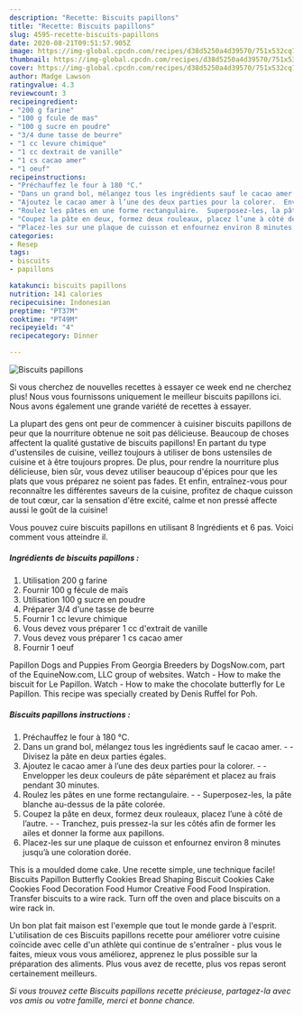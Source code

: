 ```yaml
---
description: "Recette: Biscuits papillons"
title: "Recette: Biscuits papillons"
slug: 4595-recette-biscuits-papillons
date: 2020-08-21T09:51:57.905Z
image: https://img-global.cpcdn.com/recipes/d38d5250a4d39570/751x532cq70/biscuits-papillons-photo-principale-de-la-recette.jpg
thumbnail: https://img-global.cpcdn.com/recipes/d38d5250a4d39570/751x532cq70/biscuits-papillons-photo-principale-de-la-recette.jpg
cover: https://img-global.cpcdn.com/recipes/d38d5250a4d39570/751x532cq70/biscuits-papillons-photo-principale-de-la-recette.jpg
author: Madge Lawson
ratingvalue: 4.3
reviewcount: 3
recipeingredient:
- "200 g farine"
- "100 g fcule de mas"
- "100 g sucre en poudre"
- "3/4 dune tasse de beurre"
- "1 cc levure chimique"
- "1 cc dextrait de vanille"
- "1 cs cacao amer"
- "1 oeuf"
recipeinstructions:
- "Préchauffez le four à 180 °C."
- "Dans un grand bol, mélangez tous les ingrédients sauf le cacao amer.  Divisez la pâte en deux parties égales."
- "Ajoutez le cacao amer à l’une des deux parties pour la colorer.  Envelopper les deux couleurs de pâte séparément et placez au frais pendant 30 minutes."
- "Roulez les pâtes en une forme rectangulaire.  Superposez-les, la pâte blanche au-dessus de la pâte colorée."
- "Coupez la pâte en deux, formez deux rouleaux, placez l’une à côté de l’autre.  Tranchez, puis pressez-la sur les côtés afin de former les ailes et donner la forme aux papillons."
- "Placez-les sur une plaque de cuisson et enfournez environ 8 minutes jusqu’à une coloration dorée."
categories:
- Resep
tags:
- biscuits
- papillons

katakunci: biscuits papillons 
nutrition: 141 calories
recipecuisine: Indonesian
preptime: "PT37M"
cooktime: "PT49M"
recipeyield: "4"
recipecategory: Dinner

---
```



![Biscuits papillons](https://img-global.cpcdn.com/recipes/d38d5250a4d39570/751x532cq70/biscuits-papillons-photo-principale-de-la-recette.jpg)

Si vous cherchez de nouvelles recettes à essayer ce week end ne cherchez plus! Nous vous fournissons uniquement le meilleur biscuits papillons ici. Nous avons également une grande variété de recettes à essayer.

La plupart des gens ont peur de commencer à cuisiner biscuits papillons de peur que la nourriture obtenue ne soit pas délicieuse. Beaucoup de choses affectent la qualité gustative de biscuits papillons! En partant du type d'ustensiles de cuisine, veillez toujours à utiliser de bons ustensiles de cuisine et à être toujours propres. De plus, pour rendre la nourriture plus délicieuse, bien sûr, vous devez utiliser beaucoup d'épices pour que les plats que vous préparez ne soient pas fades. Et enfin, entraînez-vous pour reconnaître les différentes saveurs de la cuisine, profitez de chaque cuisson de tout cœur, car la sensation d'être excité, calme et non pressé affecte aussi le goût de la cuisine!

<!--inarticleads1-->

Vous pouvez cuire biscuits papillons en utilisant 8 Ingrédients et 6 pas. Voici comment vous atteindre il.

##### Ingrédients de biscuits papillons :

1. Utilisation 200 g farine
1. Fournir 100 g fécule de maïs
1. Utilisation 100 g sucre en poudre
1. Préparer 3/4 d&#39;une tasse de beurre
1. Fournir 1 cc levure chimique
1. Vous devez vous préparer 1 cc d&#39;extrait de vanille
1. Vous devez vous préparer 1 cs cacao amer
1. Fournir 1 oeuf


Papillon Dogs and Puppies From Georgia Breeders by DogsNow.com, part of the EquineNow.com, LLC group of websites. Watch - How to make the biscuit for Le Papillon. Watch - How to make the chocolate butterfly for Le Papillon. This recipe was specially created by Denis Ruffel for Poh. 

<!--inarticleads2-->

##### Biscuits papillons instructions :

1. Préchauffez le four à 180 °C.
1. Dans un grand bol, mélangez tous les ingrédients sauf le cacao amer. -  - Divisez la pâte en deux parties égales.
1. Ajoutez le cacao amer à l’une des deux parties pour la colorer. -  - Envelopper les deux couleurs de pâte séparément et placez au frais pendant 30 minutes.
1. Roulez les pâtes en une forme rectangulaire. -  - Superposez-les, la pâte blanche au-dessus de la pâte colorée.
1. Coupez la pâte en deux, formez deux rouleaux, placez l’une à côté de l’autre. -  - Tranchez, puis pressez-la sur les côtés afin de former les ailes et donner la forme aux papillons.
1. Placez-les sur une plaque de cuisson et enfournez environ 8 minutes jusqu’à une coloration dorée.


This is a moulded dome cake. Une recette simple, une technique facile! Biscuits Papillon Butterfly Cookies Bread Shaping Biscuit Cookies Cake Cookies Food Decoration Food Humor Creative Food Food Inspiration. Transfer biscuits to a wire rack. Turn off the oven and place biscuits on a wire rack in. 

<!--inarticleads1-->

<p>
Un bon plat fait maison est l'exemple que tout le monde garde à l'esprit. L'utilisation de ces Biscuits papillons recette pour améliorer votre cuisine coïncide avec celle d'un athlète qui continue de s'entraîner - plus vous le faites, mieux vous vous améliorez, apprenez le plus possible sur la préparation des aliments. Plus vous avez de recette, plus vos repas seront certainement meilleurs.
</p>

<p>
<i>Si vous trouvez cette Biscuits papillons recette précieuse, partagez-la avec vos amis ou votre famille, merci et bonne chance.</i>
</p>
